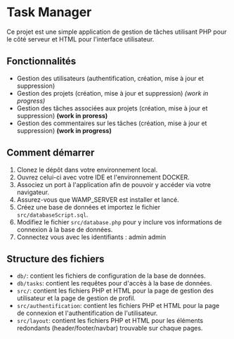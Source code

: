 # Task Manager

Ce projet est une simple application de gestion de tâches utilisant PHP pour le côté serveur et HTML pour l'interface utilisateur.

## Fonctionnalités

* Gestion des utilisateurs (authentification, création, mise à jour et suppression)
* Gestion des projets (création, mise à jour et suppression) _(work in progress)_
* Gestion des tâches associées aux projets (création, mise à jour et suppression) **(work in proress)**
* Gestion des commentaires sur les tâches (création, mise à jour et suppression) **(work in progress)**

## Comment démarrer

1. Clonez le dépôt dans votre environnement local.
2. Ouvrez celui-ci avec votre IDE et l'environnement DOCKER.
3. Associez un port à l'application afin de pouvoir y accéder via votre navigateur.
4. Assurez-vous que WAMP_SERVER est installer et lancé.
5. Créez une base de données et importez le fichier `src/databaseScript.sql`.
6. Modifiez le fichier `src/database.php` pour y inclure vos informations de connexion à la base de données.
7. Connectez vous avec les identifiants : admin admin

## Structure des fichiers

* `db/`: contient les fichiers de configuration de la base de données.
* `db/tasks`: contient les requêtes pour d'accès à la base de données.
* `src/`: contient les fichiers PHP et HTML pour la page de gestion des utilisateur et la page de gestion de profil.
* `src/authentification`: contient les fichiers PHP et HTML pour la page de connexion et l'authentification de l'utilisateur.
* `src/layout`: contient les fichiers PHP et HTML pour les éléments redondants (header/footer/navbar) trouvable sur chaque pages.
